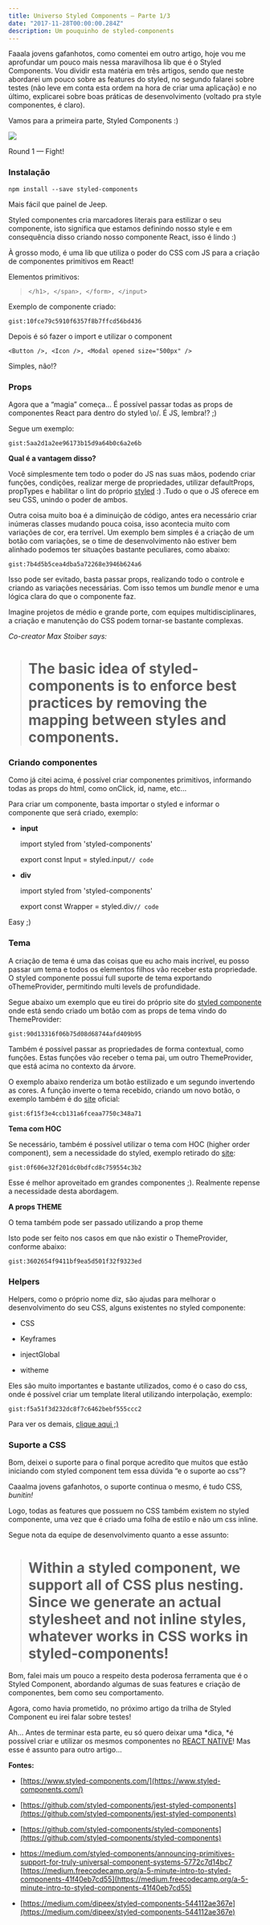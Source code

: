 ```yaml
---
title: Universo Styled Components — Parte 1/3
date: "2017-11-28T00:00:00.284Z"
description: Um pouquinho de styled-components
---
```


Faaala jovens gafanhotos, como comentei em outro artigo, hoje vou me aprofundar um pouco mais nessa maravilhosa lib que é o Styled Components. 
Vou dividir esta matéria em três artigos, sendo que neste abordarei um pouco sobre as features do styled, no segundo falarei sobre testes (não leve em conta esta ordem na hora de criar uma aplicação) e no último, explicarei sobre boas práticas de desenvolvimento (voltado pra style componentes, é claro).

Vamos para a primeira parte, Styled Components :)

![](https://cdn-images-1.medium.com/max/2000/1*N0XV3gco7Ed4brMoxwdjVg.png)

Round 1 — Fight!

### **Instalação**

    npm install --save styled-components

Mais fácil que painel de Jeep.

Styled componentes cria marcadores literais para estilizar o seu componente, isto significa que estamos definindo nosso style e em consequência disso criando nosso componente React, isso é lindo :)

À grosso modo, é uma lib que utiliza o poder do CSS com JS para a criação de componentes primitivos em React!

Elementos primitivos:
> `</h1>, </span>, </form>, </input>`

Exemplo de componente criado:

`gist:10fce79c5910f6357f8b7ffcd56bd436`

Depois é só fazer o import e utilizar o component

`<Button />, <Icon />, <Modal opened size="500px" />`

Simples, não!?

### Props

Agora que a “magia” começa… É possível passar todas as props de componentes React para dentro do styled \o/. É JS, lembra!? ;)

Segue um exemplo:

`gist:5aa2d1a2ee96173b15d9a64b0c6a2e6b`

**Qual é a vantagem disso?**

Você simplesmente tem todo o poder do JS nas suas mãos, podendo criar funções, condições, realizar merge de propriedades, utilizar defaultProps, propTypes e habilitar o lint do próprio [styled](https://www.styled-components.com/docs/tooling#stylelint) :) .Tudo o que o JS oferece em seu CSS, unindo o poder de ambos.

Outra coisa muito boa é a diminuição de código, antes era necessário criar inúmeras classes mudando pouca coisa, isso acontecia muito com variações de cor, era terrível. Um exemplo bem simples é a criação de um botão com variações, se o time de desenvolvimento não estiver bem alinhado podemos ter situações bastante peculiares, como abaixo:

`gist:7b4d5b5cea4dba5a72268e3946b624a6`

Isso pode ser evitado, basta passar props, realizando todo o controle e criando as variações necessárias. Com isso temos um *bundle* menor e uma lógica clara do que o componente faz.

Imagine projetos de médio e grande porte, com equipes multidisciplinares, a criação e manutenção do CSS podem tornar-se bastante complexas.

*Co-creator Max Stoiber says:*
> # **The basic idea of styled-components is to enforce best practices by removing the mapping between styles and components.**

### Criando componentes

Como já citei acima, é possível criar componentes primitivos, informando todas as props do html, como onClick, id, name, etc…

Para criar um componente, basta importar o styled e informar o componente que será criado, exemplo:

* **input**

    import styled from 'styled-components'

    export const Input = styled.input`
      // code
    `

* **div**

    import styled from 'styled-components'

    export const Wrapper = styled.div`
      // code
    `

Easy ;)

### Tema

A criação de tema é uma das coisas que eu acho mais incrível, eu posso passar um tema e todos os elementos filhos vão receber esta propriedade. O styled componente possui full suporte de tema exportando oThemeProvider, permitindo multi levels de profundidade.

Segue abaixo um exemplo que eu tirei do próprio site do [styled componente](https://www.styled-components.com/docs/advanced#theming) onde está sendo criado um botão com as props de tema vindo do ThemeProvider:

`gist:90d13316f06b75d08d68744afd409b95`

Também é possível passar as propriedades de forma contextual, como funções. Estas funções vão receber o tema pai, um outro ThemeProvider, que está acima no contexto da árvore.

O exemplo abaixo renderiza um botão estilizado e um segundo invertendo as cores. A função inverte o tema recebido, criando um novo botão, o exemplo também é do [site](https://www.styled-components.com/docs/advanced#theming) oficial:

`gist:6f15f3e4ccb131a6fceaa7750c348a71`

**Tema com HOC**

Se necessário, também é possível utilizar o tema com HOC (higher order component), sem a necessidade do styled, exemplo retirado do [site](https://www.styled-components.com/docs/advanced#theming):

`gist:0f606e32f201dc0bdfcd8c759554c3b2`

Esse é melhor aproveitado em grandes componentes ;). Realmente repense a necessidade desta abordagem.

**A props THEME**

O tema também pode ser passado utilizando a prop theme

Isto pode ser feito nos casos em que não existir o ThemeProvider, conforme abaixo:

`gist:3602654f9411bf9ea5d501f32f9323ed`

### Helpers

Helpers, como o próprio nome diz, são ajudas para melhorar o desenvolvimento do seu CSS, alguns existentes no styled componente:

* CSS

* Keyframes

* injectGlobal

* witheme

Eles são muito importantes e bastante utilizados, como é o caso do css, onde é possível criar um template literal utilizando interpolação, exemplo:

`gist:f5a51f3d232dc8f7c6462bebf555ccc2`

Para ver os demais, [clique aqui ;)](https://www.styled-components.com/docs/api#helpers)

### Suporte a CSS

Bom, deixei o suporte para o final porque acredito que muitos que estão iniciando com styled component tem essa dúvida “e o suporte ao css”?

Caaalma jovens gafanhotos, o suporte continua o mesmo, é tudo CSS, *bunitin!*

Logo, todas as features que possuem no CSS também existem no styled componente, uma vez que é criado uma folha de estilo e não um css inline.

Segue nota da equipe de desenvolvimento quanto a esse assunto:
> # Within a styled component, we support all of CSS plus nesting. Since we generate an actual stylesheet and not inline styles, whatever works in CSS works in styled-components!

Bom, falei mais um pouco a respeito desta poderosa ferramenta que é o Styled Component, abordando algumas de suas features e criação de componentes, bem como seu comportamento.

Agora, como havia prometido, no próximo artigo da trilha de Styled Component eu irei falar sobre testes!

Ah… Antes de terminar esta parte, eu só quero deixar uma *dica, *é possível criar e utilizar os mesmos componentes no [REACT NATIVE](https://www.styled-components.com/docs/basics#react-native)! Mas esse é assunto para outro artigo…

**Fontes:**

* [https://www.styled-components.com/](https://www.styled-components.com/)

* [https://github.com/styled-components/jest-styled-components](https://github.com/styled-components/jest-styled-components)

* [https://github.com/styled-components/styled-components](https://github.com/styled-components/styled-components)

* [https://medium.com/styled-components/announcing-primitives-support-for-truly-universal-component-systems-5772c7d14bc7
](https://medium.com/styled-components/announcing-primitives-support-for-truly-universal-component-systems-5772c7d14bc7)[https://medium.freecodecamp.org/a-5-minute-intro-to-styled-components-41f40eb7cd55](https://medium.freecodecamp.org/a-5-minute-intro-to-styled-components-41f40eb7cd55)

* [https://medium.com/dipeex/styled-components-544112ae367e](https://medium.com/dipeex/styled-components-544112ae367e)
